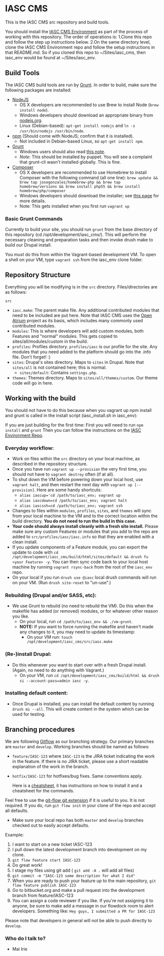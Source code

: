 # IASC CMS

This is the IASC CMS src repository and build tools.

You should install the [IASC CMS Environment](https://bitbucket.org/phase2tech/iasc_env) as part of the process of working with this repository.
The order of operations is:
  1.Clone this repo and follow the step up instructions below.
  2.On the same directory level, clone the IASC CMS Environment repo and follow the setup instructions in that README.md. So if you cloned this repo to ~/Sites/iasc_cms, then iasc_env would be found at ~/Sites/iasc_env.

## Build Tools
The IASC CMS build tools are run by [Grunt](http://gruntjs.com/). In order to build, make sure the following packages are installed:

- [NodeJS](http://nodejs.org/download/)
    - OS X developers are recommended to use Brew to install Node (`brew install node`).
    - Windows developers should download an appropriate binary from [nodejs.org](http://nodejs.org/download/).
    - Linux (Debian-based): `apt-get install nodejs` and `ln -s /usr/bin/nodejs /usr/bin/node`.
- [npm](https://www.npmjs.org/) (Should come with NodeJS; confirm that it is installed).
    - Not included in Debian-based Linux, so `apt-get install npm`.
- [Grunt](http://gruntjs.com/getting-started)
    - Windows users should also read [this note](http://gruntjs.com/frequently-asked-questions#does-grunt-work-on-windows).
    - *Note*: This should be installed by puppet. You will see a complaint that grunt-cli wasn't installed globally. This is fine.
- [Composer](https://getcomposer.org)
    - OS X developers are recommended to use Homebrew to install Composer with the following command (all one line): `brew update && brew tap josegonzalez/homebrew-php && brew tap homebrew/versions && brew install php55 && brew install homebrew/php/composer`
    - Windows developers should download the installer; see [this page](https://getcomposer.org/doc/00-intro.md#installation-windows) for more details.
    - Note: This gets installed when you first run `vagrant up`


### Basic Grunt Commands

Currently to build your site, you should run `grunt` from the base directory of this repository (cd /opt/development/iasc_cms/). This will perform the necessary cleaning and preparation tasks and then invoke drush make to build our Drupal install.

You *must* do this from within the Vagrant-based development VM.
To open a shell on your VM, type `vagrant ssh` from the iasc_env clone folder.

## Repository Structure

Everything you will be modifying is in the `src` directory. Files/directories are as follows:

`src`

- `iasc.make`: The parent make file. Any additional contributed modules that need to be included are put here. Note that IASC CMS uses the [Open Atrium](http://git.drupal.org/project/openatrium.git) project as its basis, which includes many commonly used contributed modules.
- `modules`: This is where developers will add custom modules, both Features and "normal" modules. This gets copied to sites/all/modules/custom in the build.
- `profiles`: Profiles directory. `profiles/iasc` is our profile for the site. Any modules that you need added to the platform should go into the .info file. Don't forget! :)
- `sites`: Drupal's sites directory. Maps to `sites` in Drupal. Note that `sites/all` is not contained here; this is normal.
    - `sites/default`: Contains `settings.php`.
- `themes`: Themes directory. Maps to `sites/all/themes/custom`. Our theme code will go in here.

## Working with the build

You should not have to do this because when you vagrant up npm install and grunt is called in the install script (iasc_install.sh in iasc_env):

If you are just building for the first time:
 First you will need to run `npm install` and `grunt`
 Then you can follow the instructions on the [IASC Environment Repo](https://bitbucket.org/phase2tech/iasc_env).

### Everyday workflow:

- Work on files within the `src` directory on your local machine, as described in the repository structure.
- Once you have run `vagrant up --provision` the very first time, you should not have to `vagrant destroy` often (if at all).
- To shut down the VM before powering down your local host, use `vagrant halt`, and then restart the next day with `vagrant up [--provision]`.  Here are some handy shortcuts:
    - `alias iascup='cd /path/to/iasc_env; vagrant up`
    - `alias iascdown=cd /path/to/iasc_env; vagrant halt`
    - `alias iascssh=cd /path/to/iasc_env; vagrant ssh`
- Changes to files within `modules`, `profiles`, `sites`, and `themes` will sync from your local machine to the VM and to the correct location within the build directory. **You do not need to run the build in this case.**
- **Your code should always install cleanly with a fresh site install.** Please make sure any custom Features or modules that you add to the repo are added to `src/profiles/iasc/iasc.info` so that they are enabled with a clean install.
- If you update components of a Feature module, you can export the update to code with `cd /opt/development/iasc_cms/build/html/sites/default && drush fu <your Feature> -y`. You can then sync code back to your local host machine by running `vagrant rsync-back` from the root of the `iasc_env` repo.
- On your local if you run `drush use @iasc` local drush commands will run on your VM.  (Run `drush site-reset` to "un-use".)

### Rebuilding (Drupal and/or SASS, etc):

- We use Grunt to rebuild (no need to rebuild the VM).  Do this when the makefile has added (or removed) modules, or for whatever other reason you like.
    - On your local, run `cd /path/to/iasc_env && ./vm-grunt`.
    - **NOTE:** If you want to force running the makefile and haven't made any changes to it, you may need to update its timestamp:
        - On your VM run: `touch /opt/development/iasc_cms/src/iasc.make`

### (Re-)install Drupal:

- Do this whenever you want to start over with a fresh Drupal install.  (Again, no need to do anything with Vagrant.)
    - On your VM, run `cd /opt/development/iasc_cms/build/html && drush si --account-pass=admin iasc -y`.

### Installing default content:

- Once Drupal is installed, you can install the default content by running `drush mi --all`. This will create content in the system which can be used for testing.

## Branching procedures

We are following [Gitflow](http://nvie.com/posts/a-successful-git-branching-model/) as our branching strategy. Our primary branches are `master` and `develop`. Working branches should be named as follows:

- `feature/IASC-123` where `IASC-123` is the JIRA ticket indicating the work in the feature. If there is no JIRA ticket, please use a short readable explanation of the work in the branch.
- `hotfix/IASC-123` for hotfixes/bug fixes. Same conventions apply.

  Here is a [cheatsheet](http://danielkummer.github.io/git-flow-cheatsheet/), it has instructions on how to install it and a cheatsheet for the commands.

Feel free to use the [git-flow git extension](https://github.com/nvie/gitflow) if it is useful to you. It is not required. If you do, run `git flow init` in your clone of the repo and accept all defaults.
- Make sure your local repo has both `master` and `develop` branches checked out to easily accept defaults.

Example:
1. I want to start on a new ticket IASC-123
2. I pull down the latest development branch into development on my clone.
3. `git flow feature start IASC-123`
4. Do great work!
5. I stage my files using git add ( `git add -A .` will add all files)
6. `git commit -m "IASC-123 some description for what I did"`
7. When you are ready to push your feature up to the main repository, `git flow feature publish IASC-123`
8. Go to bitbucket.org and make a pull request into the development branch from feature/IASC-123
9. You can assign a code reviewer if you like. If you're not assigning it to anyone, be sure to make add a message in our flowdock room to alert developers. Something like: `Hey guys, I submitted a PR for IASC-123`

Please note that developers in general will not be able to push directly to `develop`.

### Who do I talk to? ###

* Mai Irie